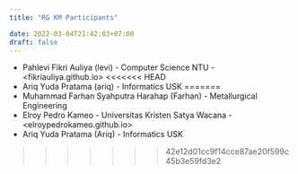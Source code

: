 ```yaml
---
title: "RG KM Participants"

date: 2022-03-04T21:42:03+07:00
draft: false
---
```


- Pahlevi Fikri Auliya (levi) - Computer Science NTU - <fikriauliya.github.io>
<<<<<<< HEAD
- Ariq Yuda Pratama (ariq) - Informatics USK
=======
- Muhammad Farhan Syahputra Harahap (Farhan) - Metallurgical Engineering
- Elroy Pedro Kameo - Universitas Kristen Satya Wacana - <elroypedrokameo.github.io>
- Ariq Yuda Pratama (Ariq) - Informatics USK
>>>>>>> 42e12d01cc9f14cce87ae20f599c45b3e59fd3e2
